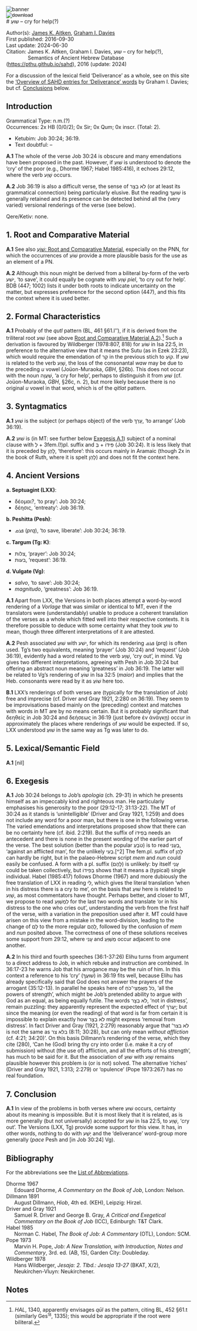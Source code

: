 <html><body><img id="banner" src="/sahd/images/banners/banner.png" alt="banner" /></body></html>

<div><input id="download" title="Download/print the document" type="image" onclick="print_document()" src="/sahd/images/icons/download3.png" alt="download" /></div># שוּעַ – cry for help(?)

Author(s):
[James K. Aitken](../contributors/james_k._aitken.md),&nbsp;[Graham I. Davies](../contributors/graham_i._davies.md)<br>
First published: 2016-09-30<br>Last update: 2024-06-30 <br>Citation: James K. Aitken,&nbsp;Graham I. Davies, שוּעַ – cry for help(?), <br>                    &nbsp;&nbsp;&nbsp;&nbsp;&nbsp;&nbsp;&nbsp;&nbsp;&nbsp;&nbsp;&nbsp;&nbsp;&nbsp;&nbsp;                    Semantics of Ancient Hebrew Database (https://pthu.github.io/sahd), 2016 (update: 2024)


For a discussion of the lexical field ‘Deliverance’ as a whole, see on this site the <a href="/sahd/miscellaneous/overview_deliverance/">‘Overview
of SAHD entries for ‘Deliverance’ words</a> by Graham I. Davies; but cf. <a href="#Con">Conclusions</a> below.


## Introduction

Grammatical Type: n.m.(?)  
Occurrences: 2x HB (0/0/2); 0x Sir; 0x Qum; 0x inscr. (Total: 2).

* Ketubim: Job 30:24; 36:19.
* Text doubtful: –


<b>A.1</b>  The whole of the verse Job 30:24 is obscure and many emendations have been proposed in the past. However, if  <span dir="rtl">שׁוּעַ</span> is understood to
denote the ‘cry’ of the poor (e.g., Dhorme 1967; Habel 1985:416), it echoes 29:12, where the verb  <span dir="rtl">שָׁוַע</span> occurs.


<b>A.2</b>  Job 36:19 is also a difficult verse, the sense of <span dir="rtl">לֹא בְצָר</span> (or at least its grammatical connection) being particularly elusive. But the reading  <span dir="rtl">שׁוּעֲךָ</span> is generally retained and its presence can be detected behind all the (very varied) versional renderings of the verse (see
below).

Qere/Ketiv: none.

## 1. Root and Comparative Material


<b>A.1</b>  See also 
<a href="https://pthu.github.io/sahd/words/to_save%2C_help/#1-root-and-comparative-material"><span dir="rtl">שׁוֹעַ</span>: Root and Comparative Material</a>, especially on the PNN, for which the occurrences of  <span dir="rtl">שׁוֹעַ</span> provide a more plausible basis for the use as an element of a PN.

<span id="RCMA2"> 
<b>A.2</b></span>
  Although this noun might be derived from a biliteral by-form of the verb  <span dir="rtl">ישׁע</span>, ‘to save’, it could equally be cognate with  <span dir="rtl">שָׁוַע</span> <i>piel</i>, ‘to cry out for help’. BDB (447; 1002) lists it under both roots to indicate uncertainty on the matter, but expresses preference for the second option (447), and this fits the context where it is used better.

## 2. Formal Characteristics

<b>A.1</b>  Probably of the <i>qutl</i> pattern (BL, 461 §61.l’’), if it is derived from the triliteral root  <span dir="rtl">שׁוע</span> (see above <a href="#RCMA2">Root and Comparative Material A.2</a>).[^1] 
Such a derivation is favoured by Wildberger (1978:807, 818) for <span dir="rtl">שׁוֹעַ</span> in Isa 22:5, in preference to the alternative view that it means the Sutu (as in Ezek 23:23), which would require the emendation of  <span dir="rtl">קִר</span> in the previous stich to  <span dir="rtl">קוֹעַ</span>. If  <span dir="rtl">שׁוּעַ</span> is related to the verb <span dir="rtl">שָׁוַע</span>, the loss of the consonantal <i>waw</i> may be due to the preceding <i>u</i> vowel (Joüon-Muraoka, <i>GBH</i>, §26b). This does not occur with the noun  <span dir="rtl">שַׁעֲוָה</span>, ‘a cry for help’,
perhaps to distinguish it from  <span dir="rtl">שׁוּעַ</span> (cf. Joüon-Muraoka, <i>GBH</i>, §26c, n. 2), but more likely because there is no original <i>u</i> vowel in that word, which is of the <i>qitlat</i> pattern.


## 3. Syntagmatics

<b>A.1</b>   <span dir="rtl">שׁוּעַ</span> is the subject (or perhaps object) of the verb  <span dir="rtl">עָרַךְ</span>, ‘to arrange’ (Job 36:19).

<b>A.2</b>   <span dir="rtl">שׁוּעַ</span> is (in MT: see further below <a href="#ExA1">Exegesis A.1</a>) subject of a nominal clause with  <span dir="rtl">לְ</span> + 3fem.(!)pl. suffix and  <span dir="rtl">בְּ</span> +  <span dir="rtl">פִּידוֹ</span> (Job 30:24). It is less likely that it is preceded by  <span dir="rtl">לָהֶן</span>, ‘therefore’: this occurs mainly in Aramaic (though 2x in the book of Ruth, where it is spelt <span dir="rtl">לָהֵן</span>) and does not fit the context here.

## 4. Ancient Versions

<b>a. Septuagint (LXX)</b>: 

* δέομαι?, ‘to pray’: Job 30:24; 
* δέησις, ‘entreaty’: Job 36:19.

<b>b. Peshitta (Pesh)</b>: 

* <span dir="rtl">ܦܪܩ</span> (<i>prq</i>), ‘to save, liberate’: Job 30:24; 36:19.

<b>c. Targum (Tg: K)</b>:  

* <span dir="rtl">צלות</span>, ‘prayer’: Job 30:24;  
* <span dir="rtl">בעות</span>, ‘request’: 36:19.

<b>d. Vulgate (Vg)</b>: 

* <i>salvo</i>, ‘to save’: Job 30:24; 
* <i>magnitudo</i>, ‘greatness’: Job 36:19.


<b>A.1</b>  Apart from LXX, the Versions in both places attempt a word-by-word rendering of a <i>Vorlage</i> that was similar or identical to MT, even if the translators were (understandably) unable to produce a coherent translation of the verses as a whole which fitted well into their respective contexts. It is therefore possible to deduce with some certainty what they took  <span dir="rtl">שׁוּעַ</span> to mean, though three different
interpretations of it are attested.

<b>A.2</b>  Pesh associated  <span dir="rtl">שׁוּעַ</span> with  <span dir="rtl">ישׁע</span>, for which its rendering <span dir="rtl">ܦܪܩ</span> (<i>prq</i>) is often used. Tg’s two equivalents, meaning ‘prayer’ (Job 30:24) and ‘request’ (Job 36:19), evidently had a word related to the verb <span dir="rtl">שָׁוַע</span>, ‘cry out’, in mind. Vg gives two different interpretations, agreeing with Pesh in Job 30:24 but offering an abstract noun meaning ‘greatness’
in Job 36:19. The latter will be related to Vg’s rendering of <span dir="rtl">שׁוֹעַ</span> in Isa 32:5 (<i>maior</i>) and implies that the Heb. consonants were read by it as <span dir="rtl">שׁוֹעַ</span> here too.

<b>B.1</b>  LXX’s renderings of both verses are (typically for the translation of Job) free and imprecise (cf. Driver and Gray 1921, 2:280 on 36:19). They seem to be improvisations based mainly on the (preceding) context and matches with words in MT are by no means certain. But it is probably significant that δεηθείς in Job 30:24 and δεήσεως in 36:19 (just before
ἐν ἀνάγκῃ) occur in approximately the places where renderings of  <span dir="rtl">שׁוּעַ</span> would be expected. If so, LXX understood  <span dir="rtl">שׁוּעַ</span> in the same way as Tg was later to do.

## 5. Lexical/Semantic Field

<b>A.1</b>  [nil]

## 6. Exegesis


<span id="ExA1"> 
<b>A.1</b></span> Job 30:24 belongs to Job’s <i>apologia</i> (ch. 29-31) in which he presents himself as an impeccably kind and righteous man. He particularly emphasises his generosity to the poor (29:12-17; 31:13-22). The MT of 30:24 as it stands is ‘unintelligible’ (Driver and Gray 1921, 1:259)
and does not include any word for a poor man, but there is one in the following verse. The varied emendations and interpretations proposed show that there can be no certainty here (cf. ibid. 2:219). But the suffix of  <span dir="rtl">בְּפִידוֹ</span> needs an antecedent and there is none in the present wording of the earlier part of the verse. The best solution (better than the popular  <span dir="rtl">טֹבֵעַ</span>) is to read <span dir="rtl">בְעָנִי</span>, ‘against an afflicted man’, for
the unlikely <span dir="rtl">בְעִי</span>.[^2] The fem.pl.
suffix of <span dir="rtl">לָהֶן</span> can hardly be right, but in the palaeo-Hebrew script <i>mem</i> and <i>nun</i> could easily be confused. A form with a pl. suffix
(<span dir="rtl">לָהֶם</span>) is unlikely: by itself <span dir="rtl">עָנִי</span> could be taken collectively, but  <span dir="rtl">בְּפִידוֹ</span> shows that it means a (typical) single individual. Habel (1985:417) follows Dhorme (1967) and more dubiously the free translation of LXX in reading <span dir="rtl">לִי</span>, which gives the literal translation ‘when in his distress there is a cry to me’, on the basis that <span dir="rtl">שׁוּעַ</span> here is related to <span dir="rtl">שָׁוַע</span>, as most commentators have thought. Perhaps better, and closer to MT, we propose to read  <span dir="rtl">לִמְשַׁוֵּעַ</span> for the last two words and translate ‘or in his distress to the one who cries out’, understanding the verb from the
first half of the verse, with a variation in the preposition used after it. MT could have arisen on this view from a mistake in the word-division, leading to the change of  <span dir="rtl">לָם</span> to the more regular  <span dir="rtl">לָהֶם</span>, followed by the confusion of <i>mem</i> and <i>nun</i> posited above. The correctness of one of these solutions receives some support from 29:12, where  <span dir="rtl">עָנִי</span> and <span dir="rtl">מְשַׁוֵּעַ</span> occur adjacent to one another.

<b>A.2</b>  In his third and fourth speeches (36:1-37:26) Elihu turns from argument to a direct address to Job, in which rebuke and instruction are
combined. In 36:17-23 he warns Job that his arrogance may be the ruin of him. In this context a reference to his ‘cry’ (<span dir="rtl">שׁוּעֲךָ</span>) in 36:19 fits
well, because Elihu has already specifically said that God does not answer the prayers of the arrogant (35:12-13). In parallel he speaks here of <span dir="rtl">כֹּל מַאֲמַצֵּי־כֹחַ</span>, ‘all the powers of strength’, which might be Job’s pretended ability to argue with God as an equal, as being equally futile. The words <span dir="rtl">לֹא בְצָר</span>, ‘not in distress’, remain puzzling: they apparently represent the expected effect of <span dir="rtl">יַעֲרֹךְ</span>; but since the
meaning (or even the reading) of that word is far from certain it is impossible to explain exactly how <span dir="rtl">לֹא בְצָר</span> might express ‘removal from
distress’. In fact Driver and Gray (1921, 2:279) reasonably argue that ‘<span dir="rtl">לא בצר</span> is not the same as <span dir="rtl">בלא צר</span> (8:11; 30:28), but can only mean <i>without affliction</i> (cf. 4:21; 34:20)’. On this basis Dillmann’s rendering of
the verse, which they cite (280), ‘Can he (God) bring thy cry into order (i.e. make it a cry of submission) without (the use of) affliction, and all the efforts of his strength’, has much to be said for it. But the
association of <span dir="rtl">שׁוּעַ</span> with <span dir="rtl">שָׁוַע</span> remains plausible however this problem is (or is not) solved. The alternative ‘riches’ (Driver and Gray 1921, 1:313; 2:279) or ‘opulence’ (Pope 1973:267) has no real foundation.


<span id="Con"></span>
## 7. Conclusion

<b>A.1</b>  In view of the problems in both verses where  <span dir="rtl">שׁוּעַ</span> occurs, certainty about its meaning is impossible. But it is most likely that it is
related, as is more generally (but not universally) accepted for <span dir="rtl">שׁוֹעַ</span> in Isa 22:5, to  <span dir="rtl">שָׁוַע</span>, ‘cry out’. The Versions (LXX, Tg) provide some support for this view. It has, in other words, nothing to do with <span dir="rtl">יָשַׁע</span> and the ‘deliverance’ word-group more generally (<i>pace</i> Pesh and [in Job 30:24] Vg).

## Bibliography

For the abbreviations see the 
<a href="/sahd/store/abbreviations/">List of Abbreviations</a>.

<div style="padding-left: 22px; text-indent: -22px;">
Dhorme 1967  <br>
Edouard Dhorme,  <i>A Commentary on the Book of Job</i>, London: Nelson.
</div>

<div style="padding-left: 22px; text-indent: -22px;">
Dillmann 1891 <br>
August Dillmann, <i>Hiob</i>, 4th ed. (KEH), Leipzig:
Hirzel.
</div>

<div style="padding-left: 22px; text-indent: -22px;">
Driver and Gray 1921<br>
Samuel R. Driver and George B. Gray, <i>A Critical and Exegetical Commentary on the Book of Job</i> (ICC), Edinburgh: T&T Clark.
</div>

<div style="padding-left: 22px; text-indent: -22px;">
Habel 1985  <br>
Norman C. Habel, <i>The Book of Job: A Commentary</i> (OTL), London: SCM.
</div>

<div style="padding-left: 22px; text-indent: -22px;">
Pope 1973   <br>
Marvin H. Pope, <i>Job:  A New Translation, with Introduction, Notes and Commentary</i>, 3rd. ed. (AB, 15), Garden City: Doubleday.
</div>

<div style="padding-left: 22px; text-indent: -22px;">
Wildberger 1978 <br>
Hans Wildberger,  <i>Jesaja: 2. Tlbd.: Jesaja 13-27</i> (BKAT, X/2), Neukirchen-Vluyn: Neukirchener.
</div>

## Notes

[^1]: <i>HAL</i>, 1340, apparently envisages <i>qūl</i> as the pattern, citing BL, 452 §61.t (similarly Ges<small><sup>18</sup></small>, 1335); this would be appropriate if the root were biliteral.
[^2]: So Habel 1985:416, following Pope 1973; cf. <i>BHK</i>.